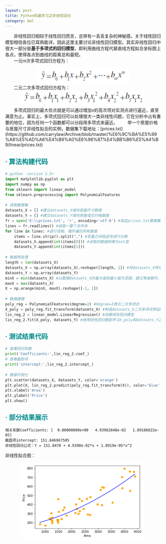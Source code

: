 ```yaml
---
layout: post
title: Python机器学习之非线性回归
category: bml
---
```


&emsp;&emsp;非线性回归相较于线性回归而言，总带有一丢丢复杂的神秘感。关于线性回归模型相信各位已耳熟能详，因此这里主要讨论非线性回归模型。其实非线性回归中很大一部分是**基于多项式的回归模型**，即利用曲线方程代替直线方程拟合坐标图上各点，使得各点到曲线的距离总和最短。   
&emsp;&emsp;一元m次多项式回归方程为：
<div align="center">
<img width="300" height="50" alt="图片名称" src="https://raw.githubusercontent.com/carrylaw/IMG/master/img_ml/sucai02.png" />
</div>
&emsp;&emsp;二元二次多项式回归方程为：
<div align="center">
<img width="400" height="50" alt="图片名称" src="https://raw.githubusercontent.com/carrylaw/IMG/master/img_ml/sucai03.png" />
</div>
&emsp;&emsp;多项式回归的最大优点就是可以通过增加x的高次项对实测点进行逼近，直至满意为止。事实上，多项式回归可以处理很大一类非线性问题，它在分析中占有重要的地位，因为任何一个函数都可以分段用多项式来逼近。   
&emsp;&emsp;举一个房屋价格与房屋尺寸非线性拟合的实例，数据集下载地址：[prices.txt](https://github.com/carrylaw/Archive/blob/master/%E6%9C%BA%E5%99%A8%E5%AD%A6%E4%B9%A0%E6%96%87%E4%BB%B6%E5%A4%B9/linear/prices.txt)

## **<span style="color:#008B8B">· 算法构建代码</span>**
``` python
# python -version 3.5+   
import matplotlib.pyplot as plt    
import numpy as np    
from sklearn import linear_model   
from sklearn.preprocessing import PolynomialFeatures   

# 读取数据集
datasets_X = [] #建立datasets_X储存房屋尺寸数据
datasets_Y = [] #建立datasets_Y储存房屋成交价格数据
fr = open('E:\\prices.txt', 'r', encoding='utf-8') #指定prices.txt数据集所在路径
lines = fr.readlines() #读取一整个文件夹
for line in lines: #逐行读取，循环遍历所有数据
    items = line.strip().split(",") #变量之间按逗号进行分隔
    datasets_X.append(int(items[0])) #读取的数据转换为int型
    datasets_Y.append(int(items[1]))

# 数据预处理
length = len(datasets_X)
datasets_X = np.array(datasets_X).reshape([length, 1]) #将datasets_X转化为数组
datasets_Y = np.array(datasets_Y)
minX = min(datasets_X) #以数据datasets_X的最大值和最小值为范围，建立等差数列，方便后续画图
maxX = max(datasets_X)
X = np.arange(minX, maxX).reshape([-1, 1])

# 数据建模
poly_reg = PolynomialFeatures(degree=2) #degree=2表示二次多项式
X_poly = poly_reg.fit_transform(datasets_X) #构造datasets_X二次多项式特征X_poly
lin_reg_2 = linear_model.LinearRegression() #创建线性回归模型
lin_reg_2.fit(X_poly, datasets_Y) #使用线性回归模型学习X_poly和datasets_Y之间的映射关系
```

## **<span style="color:#008B8B">· 测试结果代码</span>**
``` python
# 查看回归系数
print('Coefficients:',lin_reg_2.coef_)
# 查看截距项
print('intercept:',lin_reg_2.intercept_)  

# 数据可视化
plt.scatter(datasets_X, datasets_Y, color='orange')   
plt.plot(X, lin_reg_2.predict(poly_reg.fit_transform(X)), color='blue')   
plt.xlabel('Area')   
plt.ylabel('Price')   
plt.show()   
```

## **<span style="color:#008B8B">· 部分结果展示</span>**
``` shell   
相关系数Coefficients: [  0.00000000e+00   4.93982848e-02   1.89186822e-05]     
截距项intercept: 151.846967505     
非线性回归公式：Y = 151.8470 + 4.9398e-02*x + 1.8919e-05*x^2
```
非线性拟合图：
<div align="center">
<img width="400" height="250" alt="图片名称" src="https://raw.githubusercontent.com/carrylaw/IMG/master/img_ml/sucai01.png" />
</div>
